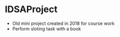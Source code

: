 # IDSAProject
* Old mini project created in 2018 for course work
* Perform sloting task with a book
